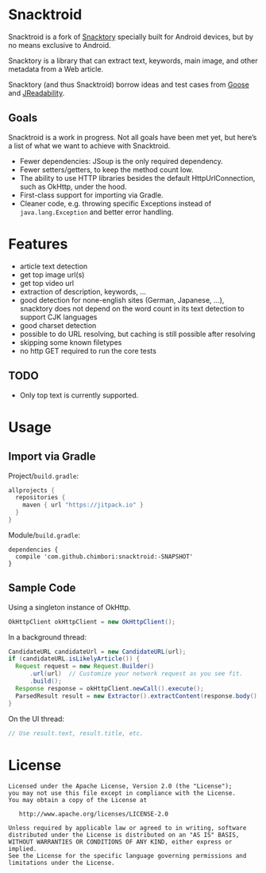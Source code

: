 # Snacktroid

Snacktroid is a fork of [Snacktory](http://github.com/karussell/snacktory) specially built for Android devices, but by no means exclusive to Android.

Snacktory is a library that can extract text, keywords, main image, and other metadata from a Web article.

Snacktory (and thus Snacktroid) borrow ideas and test cases from [Goose](https://github.com/GravityLabs/goose) 
and [JReadability](https://github.com/ifesdjeen/jReadability).

## Goals

Snacktroid is a work in progress. Not all goals have been met yet, but here’s a list of what we want to achieve with Snacktroid.

- Fewer dependencies: JSoup is the only required dependency.
- Fewer setters/getters, to keep the method count low.
- The ability to use HTTP libraries besides the default HttpUrlConnection, such as OkHttp, under the hood.
- First-class support for importing via Gradle.
- Cleaner code, e.g. throwing specific Exceptions instead of `java.lang.Exception` and better error handling.

# Features

  - article text detection 
  - get top image url(s)
  - get top video url
  - extraction of description, keywords, ...
  - good detection for none-english sites (German, Japanese, ...), snacktory does not depend on the word count in its text detection to support CJK languages 
  - good charset detection
  - possible to do URL resolving, but caching is still possible after resolving
  - skipping some known filetypes
  - no http GET required to run the core tests

## TODO

 * Only top text is currently supported.

# Usage
 
## Import via Gradle

Project/`build.gradle`:
```groovy
allprojects {
  repositories {
    maven { url "https://jitpack.io" }
  }
}
```

Module/`build.gradle`:
```
dependencies {
  compile 'com.github.chimbori:snacktroid:-SNAPSHOT'
}
```

## Sample Code

Using a singleton instance of OkHttp.
```java
OkHttpClient okHttpClient = new OkHttpClient();
```

In a background thread:
```java
CandidateURL candidateUrl = new CandidateURL(url); 
if (candidateURL.isLikelyArticle()) {
  Request request = new Request.Builder()
      .url(url)  // Customize your network request as you see fit.
      .build();
  Response response = okHttpClient.newCall().execute();
  ParsedResult result = new Extractor().extractContent(response.body().toString());
}
```

On the UI thread:
```java
// Use result.text, result.title, etc.
```

# License

    Licensed under the Apache License, Version 2.0 (the "License");
    you may not use this file except in compliance with the License.
    You may obtain a copy of the License at

       http://www.apache.org/licenses/LICENSE-2.0

    Unless required by applicable law or agreed to in writing, software
    distributed under the License is distributed on an "AS IS" BASIS,
    WITHOUT WARRANTIES OR CONDITIONS OF ANY KIND, either express or implied.
    See the License for the specific language governing permissions and
    limitations under the License.
